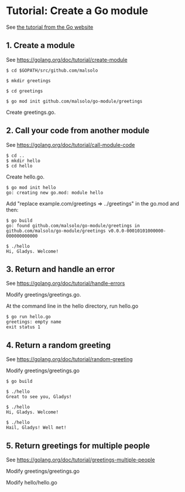 # Tutorial: Create a Go module

See [the tutorial from the Go website](https://golang.org/doc/tutorial/create-module)

## 1. Create a module

See https://golang.org/doc/tutorial/create-module 

```
$ cd $GOPATH/src/github.com/malsolo

$ mkdir greetings

$ cd greetings

$ go mod init github.com/malsolo/go-module/greetings
```

Create greetings.go.

## 2. Call your code from another module

See https://golang.org/doc/tutorial/call-module-code

```
$ cd ..
$ mkdir hello
$ cd hello
```

Create hello.go.

```
$ go mod init hello
go: creating new go.mod: module hello
```

Add "replace example.com/greetings => ../greetings" in the go.mod and then:

```
$ go build
go: found github.com/malsolo/go-module/greetings in github.com/malsolo/go-module/greetings v0.0.0-00010101000000-000000000000

$ ./hello
Hi, Gladys. Welcome!
```

## 3. Return and handle an error

See https://golang.org/doc/tutorial/handle-errors

Modify greetings/greetings.go.

At the command line in the hello directory, run hello.go

```
$ go run hello.go
greetings: empty name
exit status 1
```

## 4. Return a random greeting

See https://golang.org/doc/tutorial/random-greeting

Modify greetings/greetings.go

```
$ go build

$ ./hello
Great to see you, Gladys!

$ ./hello
Hi, Gladys. Welcome!

$ ./hello
Hail, Gladys! Well met!
```

## 5. Return greetings for multiple people

See https://golang.org/doc/tutorial/greetings-multiple-people

Modify greetings/greetings.go 

Modify hello/hello.go



